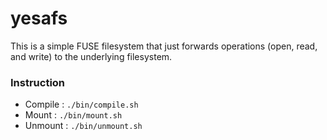 # yesafs
This is a simple FUSE filesystem that just forwards operations (open, read, and write) to the underlying filesystem.

### Instruction
- Compile : ```./bin/compile.sh```
- Mount : ```./bin/mount.sh```
- Unmount : ```./bin/unmount.sh```
